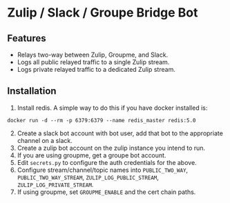 # Zulip / Slack / Groupe Bridge Bot

## Features

- Relays two-way between Zulip, Groupme, and Slack.
- Logs all public relayed traffic to a single Zulip stream.
- Logs private relayed traffic to a dedicated Zulip stream.

## Installation

1. Install redis.  A simple way to do this if you have docker installed is:

```
docker run -d --rm -p 6379:6379 --name redis_master redis:5.0
```

2. Create a slack bot account with bot user, add that bot to the appropriate channel on a slack.
3. Create a zulip bot account on the zulip instance you intend to run.
4. If you are using groupme, get a groupe bot account.
5. Edit `secrets.py` to configure the auth credentials for the above.
6. Configure stream/channel/topic names into `PUBLIC_TWO_WAY`, `PUBLIC_TWO_WAY_STREAM`, `ZULIP_LOG_PUBLIC_STREAM`, `ZULIP_LOG_PRIVATE_STREAM`.
7. If using groupme, set `GROUPME_ENABLE` and the cert chain paths.
